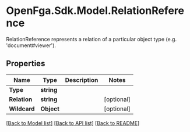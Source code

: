 # OpenFga.Sdk.Model.RelationReference
RelationReference represents a relation of a particular object type (e.g. 'document#viewer').

## Properties

Name | Type | Description | Notes
------------ | ------------- | ------------- | -------------
**Type** | **string** |  | 
**Relation** | **string** |  | [optional] 
**Wildcard** | **Object** |  | [optional] 

[[Back to Model list]](../README.md#models) [[Back to API list]](../README.md#api-endpoints) [[Back to README]](../README.md)

